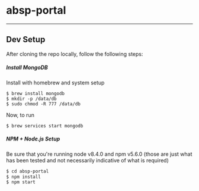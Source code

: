 # absp-portal
___
## Dev Setup

After cloning the repo locally, follow the following steps:

##### Install MongoDB
Install with homebrew and system setup
```
$ brew install mongodb
$ mkdir -p /data/db
$ sudo chmod -R 777 /data/db
```
Now, to run
```
$ brew services start mongodb
```

##### NPM + Node.js Setup
Be sure that you're running node v8.4.0 and npm v5.6.0 (those are just what has been tested and not necessarily indicative of what is required)
```sh
$ cd absp-portal
$ npm install
$ npm start
```